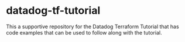 # datadog-tf-tutorial

This a supportive repository for the Datadog Terraform Tutorial that has code examples that can be used to follow along with the tutorial.
